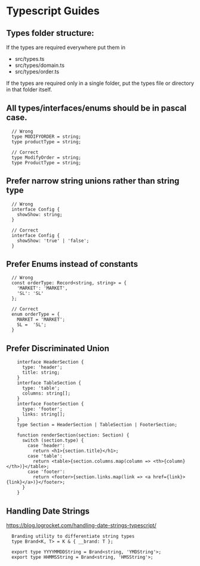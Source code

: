 # Typescript Guides

## Types folder structure:
If the types are required everywhere put them in 
- src/types.ts
- src/types/domain.ts
- src/types/order.ts

If the types are required only in a single folder, put the types file or directory in that folder itself.


## All types/interfaces/enums should be in pascal case.

```TS
  // Wrong
  type MODIFYORDER = string;
  type productType = string;

  // Correct
  type ModifyOrder = string;
  type ProductType = string;
```

## Prefer narrow string unions rather than string type
```TS
  // Wrong
  interface Config {
    showShow: string;
  }

  // Correct
  interface Config {
    showShow: 'true' | 'false';
  }
```

## Prefer Enums instead of constants
```TS
  // Wrong
  const orderType: Record<string, string> = {
    'MARKET': 'MARKET',
    'SL': 'SL'
  };

  // Correct
  enum orderType = {
    MARKET = 'MARKET';
    SL =  'SL';
  }
```

## Prefer Discriminated Union
```
    interface HeaderSection {
      type: 'header';
      title: string;
    }
    interface TableSection {
      type: 'table';
      columns: string[];
    }
    interface FooterSection {
      type: 'footer';  
      links: string[];
    }
    type Section = HeaderSection | TableSection | FooterSection;

    function renderSection(section: Section) {
      switch (section.type) {
        case 'header':
          return <h1>{section.title}</h1>;
        case 'table':
          return <table>{section.columns.map(column => <th>{column}</th>)}</table>;
        case 'footer':
          return <footer>{section.links.map(link => <a href={link}>{link}</a>)}</footer>;
      }
    }
```

## Handling Date Strings

https://blog.logrocket.com/handling-date-strings-typescript/

```
  Branding utility to differentiate string types
  type Brand<K, T> = K & { __brand: T };

  export type YYYYMMDDString = Brand<string, 'YMDString'>;
  export type HHMMSString = Brand<string, 'HMSString'>;
```